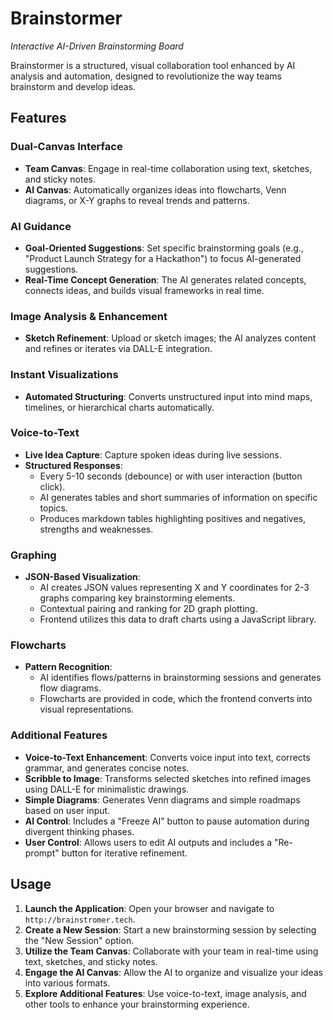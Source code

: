 # Brainstormer

*Interactive AI-Driven Brainstorming Board*

Brainstormer is a structured, visual collaboration tool enhanced by AI analysis and automation, designed to revolutionize the way teams brainstorm and develop ideas.

## Features

### Dual-Canvas Interface

- **Team Canvas**: Engage in real-time collaboration using text, sketches, and sticky notes.
- **AI Canvas**: Automatically organizes ideas into flowcharts, Venn diagrams, or X-Y graphs to reveal trends and patterns.

### AI Guidance

- **Goal-Oriented Suggestions**: Set specific brainstorming goals (e.g., "Product Launch Strategy for a Hackathon") to focus AI-generated suggestions.
- **Real-Time Concept Generation**: The AI generates related concepts, connects ideas, and builds visual frameworks in real time.

### Image Analysis & Enhancement

- **Sketch Refinement**: Upload or sketch images; the AI analyzes content and refines or iterates via DALL-E integration.

### Instant Visualizations

- **Automated Structuring**: Converts unstructured input into mind maps, timelines, or hierarchical charts automatically.

### Voice-to-Text

- **Live Idea Capture**: Capture spoken ideas during live sessions.
- **Structured Responses**:
  - Every 5-10 seconds (debounce) or with user interaction (button click).
  - AI generates tables and short summaries of information on specific topics.
  - Produces markdown tables highlighting positives and negatives, strengths and weaknesses.

### Graphing

- **JSON-Based Visualization**:
  - AI creates JSON values representing X and Y coordinates for 2-3 graphs comparing key brainstorming elements.
  - Contextual pairing and ranking for 2D graph plotting.
  - Frontend utilizes this data to draft charts using a JavaScript library.

### Flowcharts

- **Pattern Recognition**:
  - AI identifies flows/patterns in brainstorming sessions and generates flow diagrams.
  - Flowcharts are provided in code, which the frontend converts into visual representations.

### Additional Features

- **Voice-to-Text Enhancement**: Converts voice input into text, corrects grammar, and generates concise notes.
- **Scribble to Image**: Transforms selected sketches into refined images using DALL-E for minimalistic drawings.
- **Simple Diagrams**: Generates Venn diagrams and simple roadmaps based on user input.
- **AI Control**: Includes a "Freeze AI" button to pause automation during divergent thinking phases.
- **User Control**: Allows users to edit AI outputs and includes a "Re-prompt" button for iterative refinement.


## Usage

1. **Launch the Application**: Open your browser and navigate to `http://brainstromer.tech`.
2. **Create a New Session**: Start a new brainstorming session by selecting the "New Session" option.
3. **Utilize the Team Canvas**: Collaborate with your team in real-time using text, sketches, and sticky notes.
4. **Engage the AI Canvas**: Allow the AI to organize and visualize your ideas into various formats.
5. **Explore Additional Features**: Use voice-to-text, image analysis, and other tools to enhance your brainstorming experience.
